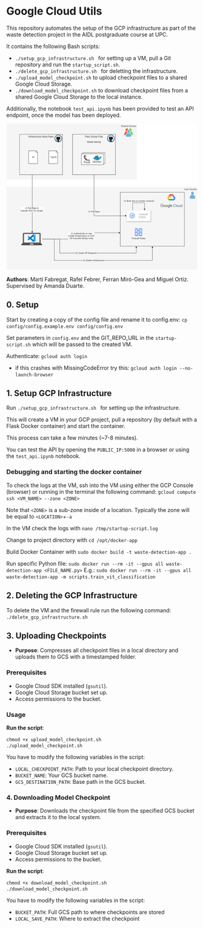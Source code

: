 # Google Cloud Utils

This repository automates the setup of the GCP infrastructure as part of the waste detection project in the AIDL postgraduate course at UPC.

It contains the following Bash scripts:
- `./setup_gcp_infrastructure.sh ` for setting up a VM, pull a Git repository and run the `startup_script.sh`.
- `./delete_gcp_infrastructure.sh ` for deletting the infrastructure.
- `./upload_model_checkpoint.sh` to upload checkpoint files to a shared Google Cloud Storage.
- `./download_model_checkpoint.sh` to download checkpoint files from a shared Google Cloud Storage to the local instance.

Additionally, the notebook `test_api.ipynb` has been provided to test an API endpoint, once the model has been deployed.

![Architecture](images/architecture-Infra-Setup-v2.drawio.png)

**Authors**: Martí Fabregat, Rafel Febrer, Ferran Miró-Gea and Miguel Ortiz. Supervised by Amanda Duarte.


## 0. Setup
Start by creating a copy of the config file and rename it to config.env:
`cp config/config.example.env config/config.env`

Set parameters in `config.env` and the GIT_REPO_URL in the `startup-script.sh` which will be passed to the created VM.

Authenticate:
`gcloud auth login`

- if this crashes with MissingCodeError try this:
`gcloud auth login --no-launch-browser`

## 1. Setup GCP Infrastructure

Run `./setup_gcp_infrastructure.sh ` for setting up the infrastructure.

This will create a VM in your GCP project, pull a repository (by default with a Flask Docker container) and start the container.

This process can take a few minutes (~7-8 minutes).

You can test the API by opening the `PUBLIC_IP:5000` in a browser or using the `test_api.ipynb` notebook.


### Debugging and starting the docker container 

To check the logs at the VM, ssh into the VM using either the GCP Console (browser) or running in the terminal the following command:
`gcloud compute ssh <VM_NAME> --zone <ZONE>`

Note that `<ZONE>` is a sub-zone inside of a location. Typically the zone will be equal to `<LOCATION>`+`-a`

In the VM check the logs with `nano /tmp/startup-script.log`

Change to project directory with `cd /opt/docker-app`

Build Docker Container with `sudo docker build -t waste-detection-app .`

Run specific Python file:
```sudo docker run --rm -it --gpus all waste-detection-app <FILE_NAME.py>```
E.g.: ```sudo docker run --rm -it --gpus all waste-detection-app -m scripts.train_vit_classification```


## 2. Deleting the GCP Infrastructure

To delete the VM and the firewall rule run the following command:
` ./delete_gcp_infrastructure.sh `

## 3. Uploading Checkpoints

- **Purpose**: Compresses all checkpoint files in a local directory and uploads them to GCS with a timestamped folder.

### Prerequisites

- Google Cloud SDK installed (`gsutil`).
- Google Cloud Storage bucket set up.
- Access permissions to the bucket.

### Usage

**Run the script**:
```
chmod +x upload_model_checkpoint.sh
./upload_model_checkpoint.sh
```

You have to modify the following variables in the script:

- `LOCAL_CHECKPOINT_PATH`: Path to your local checkpoint directory.
- `BUCKET_NAME`: Your GCS bucket name.
- `GCS_DESTINATION_PATH`: Base path in the GCS bucket.

### 4. Downloading Model Checkpoint

- **Purpose**: Downloads the checkpoint file from the specified GCS bucket and extracts it to the local system.

### Prerequisites

- Google Cloud SDK installed (`gsutil`).
- Google Cloud Storage bucket set up.
- Access permissions to the bucket.

**Run the script**:
```
chmod +x download_model_checkpoint.sh
./download_model_checkpoint.sh
```
You have to modify the following variables in the script:

- `BUCKET_PATH`: Full GCS path to where checkpoints are stored
- `LOCAL_SAVE_PATH`: Where to extract the checkpoint